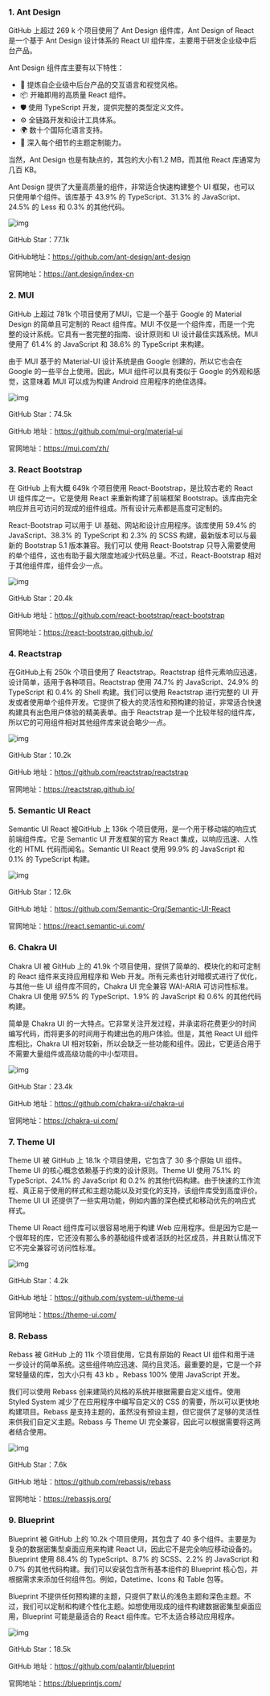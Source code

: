 ### 1. Ant Design

GitHub 上超过 269 k 个项目使用了 Ant Design 组件库，Ant Design of React 是一个基于 Ant Design 设计体系的 React UI 组件库，主要用于研发企业级中后台产品。



Ant Design 组件库主要有以下特性：

- 🌈 提炼自企业级中后台产品的交互语言和视觉风格。
- 📦 开箱即用的高质量 React 组件。
- 🛡 使用 TypeScript 开发，提供完整的类型定义文件。
- ⚙️ 全链路开发和设计工具体系。
- 🌍 数十个国际化语言支持。
- 🎨 深入每个细节的主题定制能力。



当然，Ant Design 也是有缺点的，其包的大小有1.2 MB，而其他 React 库通常为几百 KB。



Ant Design 提供了大量高质量的组件，非常适合快速构建整个 UI 框架，也可以只使用单个组件。该库基于 43.9% 的 TypeScript、31.3% 的 JavaScript、24.5% 的 Less 和 0.3% 的其他代码。

![img](https://cdn.nlark.com/yuque/0/2022/png/1500604/1642585565058-5f397366-07eb-426a-93a7-0862b9f85584.png)

GitHub Star：77.1k

GitHub地址：https://github.com/ant-design/ant-design

官网地址：https://ant.design/index-cn

### 2. MUI

GitHub 上超过 781k 个项目使用了MUI，它是一个基于 Google 的 Material Design 的简单且可定制的 React 组件库。MUI 不仅是一个组件库，而是一个完整的设计系统。它具有一套完整的指南、设计原则和 UI 设计最佳实践系统。MUI 使用了 61.4% 的 JavaScript 和 38.6% 的 TypeScript 来构建。



由于 MUI 基于的 Material-UI 设计系统是由 Google 创建的，所以它也会在 Google 的一些平台上使用。因此，MUI 组件可以具有类似于 Google 的外观和感觉，这意味着 MUI 可以成为构建 Android 应用程序的绝佳选择。

![img](https://cdn.nlark.com/yuque/0/2022/png/1500604/1642586150801-6f8278ed-96e0-4aa4-a8fd-b4a95ecd1256.png)

GitHub Star：74.5k

GitHub 地址：https://github.com/mui-org/material-ui

官网地址：https://mui.com/zh/

### 3. React Bootstrap

在 GitHub 上有大概 649k 个项目使用 React-Bootstrap，是比较古老的 React UI 组件库之一。它是使用 React 来重新构建了前端框架 Bootstrap。该库由完全响应并且可访问的现成的组件组成。所有设计元素都是高度可定制的。



React-Bootstrap 可以用于 UI 基础、网站和设计应用程序。该库使用 59.4% 的 JavaScript、38.3% 的 TypeScript 和 2.3% 的 SCSS 构建，最新版本可以与最新的 Bootstrap 5.1 版本兼容。我们可以 使用 React-Bootstrap 只导入需要使用的单个组件，这也有助于最大限度地减少代码总量。不过，React-Bootstrap 相对于其他组件库，组件会少一点。

![img](https://cdn.nlark.com/yuque/0/2022/png/1500604/1642587503970-ed658f1b-1571-4715-beb6-3df149769683.png)

GitHub Star：20.4k

GitHub 地址：https://github.com/react-bootstrap/react-bootstrap

官网地址：https://react-bootstrap.github.io/

### 4. Reactstrap

在GitHub上有 250k 个项目使用了 Reactstrap。Reactstrap 组件元素响应迅速，设计简单，适用于各种项目。Reactstrap 使用 74.7% 的 JavaScript、24.9% 的 TypeScript 和 0.4% 的 Shell 构建。我们可以使用 Reactstrap 进行完整的 UI 开发或者使用单个组件开发。它提供了极大的灵活性和预构建的验证，非常适合快速构建具有出色用户体验的精美表单。由于 Reactstrap 是一个比较年轻的组件库，所以它的可用组件相对其他组件库来说会略少一点。

![img](https://cdn.nlark.com/yuque/0/2022/png/1500604/1642595080767-d2f1ebfc-306e-47af-96ee-48d73dc58c94.png)

GitHub Star：10.2k

GitHub 地址：https://github.com/reactstrap/reactstrap

官网地址：https://reactstrap.github.io/

### 5. Semantic UI React

Semantic UI React 被GitHub 上 136k 个项目使用，是一个用于移动端的响应式前端组件库。它是 Semantic UI 开发框架的官方 React 集成，以响应迅速、人性化的 HTML 代码而闻名。Semantic UI React 使用 99.9% 的 JavaScript 和 0.1% 的 TypeScript 构建。

![img](https://cdn.nlark.com/yuque/0/2022/png/1500604/1642595303062-e5ba5726-7701-4950-a644-5ef4e1bf8979.png)

GitHub Star：12.6k

GitHub 地址：https://github.com/Semantic-Org/Semantic-UI-React

官网地址：https://react.semantic-ui.com/

### 6. Chakra UI

Chakra UI 被 GitHub 上的 41.9k 个项目使用，提供了简单的、模块化的和可定制的 React 组件来支持应用程序和 Web 开发。所有元素也针对暗模式进行了优化，与其他一些 UI 组件库不同的，Chakra UI 完全兼容 WAI-ARIA 可访问性标准。Chakra UI 使用 97.5% 的 TypeScript、1.9% 的 JavaScript 和 0.6% 的其他代码构建。



简单是 Chakra UI 的一大特点。它非常关注开发过程，并承诺将花费更少的时间编写代码，而将更多的时间用于构建出色的用户体验。但是，其他 React UI 组件库相比，Chakra UI 相对较新，所以会缺乏一些功能和组件。因此，它更适合用于不需要大量组件或高级功能的中小型项目。

![img](https://cdn.nlark.com/yuque/0/2022/png/1500604/1642595718258-93b5e094-8749-43ae-a7d4-92d1ecebc997.png)

GitHub Star：23.4k

GitHub 地址：https://github.com/chakra-ui/chakra-ui

官网地址：https://chakra-ui.com/

### 7. Theme UI

Theme UI 被 GitHub 上 18.1k 个项目使用，它包含了 30 多个原始 UI 组件。Theme UI 的核心概念依赖基于约束的设计原则。Theme UI  使用 75.1% 的 TypeScript、24.1% 的 JavaScript 和 0.2% 的其他代码构建。由于快速的工作流程、真正易于使用的样式和主题功能以及对变化的支持，该组件库受到高度评价。Theme UI UI 还提供了一些实用功能，例如内置的深色模式和移动优先的响应式样式。



Theme UI React 组件库可以很容易地用于构建 Web 应用程序。但是因为它是一个很年轻的库，它还没有那么多的基础组件或者活跃的社区成员，并且默认情况下它不完全兼容可访问性标准。

![img](https://cdn.nlark.com/yuque/0/2022/png/1500604/1642596118422-48d6cc63-0de5-489a-8f21-78ef2a53e035.png)

GitHub Star：4.2k

GitHub 地址：https://github.com/system-ui/theme-ui

官网地址：https://theme-ui.com/

### 8. Rebass

Rebass 被 GitHub 上的 11k 个项目使用，它具有原始的 React UI 组件和用于进一步设计的简单系统。这些组件响应迅速、简约且灵活。最重要的是，它是一个非常轻量级的库，包大小只有 43 kb 。Rebass 100% 使用 JavaScript 开发。



我们可以使用 Rebass 创来建简约风格的系统并根据需要自定义组件。使用 Styled System 减少了在应用程序中编写自定义的 CSS 的需要，所以可以更快地构建项目。Rebass 是支持主题的，虽然没有预设主题，但它提供了足够的灵活性来供我们自定义主题。Rebass 与 Theme UI 完全兼容，因此可以根据需要将这两者结合使用。

![img](https://cdn.nlark.com/yuque/0/2022/png/1500604/1642596794759-170086c1-78cb-4c33-b74e-e532e0cce3ac.png)

GitHub Star：7.6k

GitHub 地址：https://github.com/rebassjs/rebass

官网地址：https://rebassjs.org/

### 9. Blueprint

Blueprint 被 GitHub 上的 10.2k 个项目使用，其包含了 40 多个组件。主要是为复杂的数据密集型桌面应用来构建 React UI，因此它不是完全响应移动设备的。Blueprint 使用 88.4% 的 TypeScript、8.7% 的 SCSS、2.2% 的 JavaScript 和 0.7% 的其他代码构建。我们可以安装包含所有基本组件的 Blueprint 核心包，并根据需求来添加任何组件包。例如，Datetime、Icons 和 Table 包等。



Blueprint 不提供任何预构建的主题，只提供了默认的浅色主题和深色主题。不过，我们可以定制和构建个性化主题。如想使用现成的组件构建数据密集型桌面应用，Blueprint 可能是最适合的 React 组件库。它不太适合移动应用程序。

![img](https://cdn.nlark.com/yuque/0/2022/png/1500604/1642597181335-0a72be5c-d942-43cb-a464-23c587d16d33.png)

GitHub Star：18.5k

GitHub 地址：https://github.com/palantir/blueprint

官网地址：https://blueprintjs.com/
